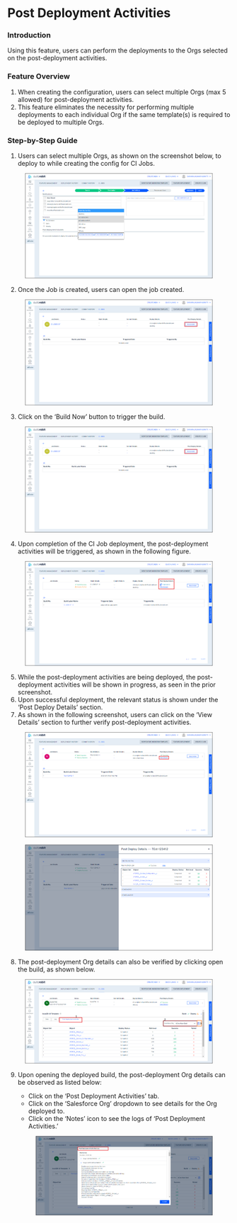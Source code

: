 # Post Deployment Activities

### Introduction

Using this feature, users can perform the deployments to the Orgs selected on the post-deployment activities.

### Feature Overview

1. When creating the configuration, users can select multiple Orgs (max 5 allowed) for post-deployment activities.
2. This feature eliminates the necessity for performing multiple deployments to each individual Org if the same template(s) is required to be deployed to multiple Orgs.

### Step-by-Step Guide

1. Users can select multiple Orgs, as shown on the screenshot below, to deploy to while creating the config for CI Jobs.

<figure><img src="../../../../.gitbook/assets/image.png" alt=""><figcaption></figcaption></figure>

2. Once the Job is created, users can open the job created.

<figure><img src="../../../../.gitbook/assets/image (1).png" alt=""><figcaption></figcaption></figure>

3. Click on the ‘Build Now’ button to trigger the build.

<figure><img src="../../../../.gitbook/assets/image (2).png" alt=""><figcaption></figcaption></figure>

4. Upon completion of the CI Job deployment, the post-deployment activities will be triggered, as shown in the following figure.

<figure><img src="../../../../.gitbook/assets/image (3).png" alt=""><figcaption></figcaption></figure>

5. While the post-deployment activities are being deployed, the post-deployment activities will be shown in progress, as seen in the prior screenshot.
6. Upon successful deployment, the relevant status is shown under the ‘Post Deploy Details’ section.
7. As shown in the following screenshot, users can click on the ‘View Details’ section to further verify post-deployment activities.

<figure><img src="../../../../.gitbook/assets/image (4).png" alt=""><figcaption></figcaption></figure>

<figure><img src="../../../../.gitbook/assets/image (5).png" alt=""><figcaption></figcaption></figure>

8. The post-deployment Org details can also be verified by clicking open the build, as shown below.

<figure><img src="../../../../.gitbook/assets/image (6).png" alt=""><figcaption></figcaption></figure>

9.  Upon opening the deployed build, the post-deployment Org details can be observed as listed below:

    * Click on the ‘Post Deployment Activities’ tab.
    * Click on the ‘Salesforce Org’ dropdown to see details for the Org deployed to.
    * Click on the ‘Notes’ icon to see the logs of ‘Post Deployment Activities.’

    <figure><img src="../../../../.gitbook/assets/image (7).png" alt=""><figcaption></figcaption></figure>
